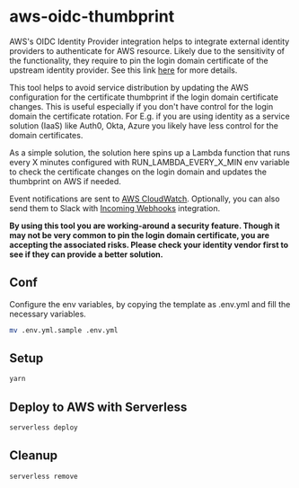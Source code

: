 # aws-oidc-thumbprint

AWS's OIDC Identity Provider integration helps to integrate external identity providers to authenticate for AWS resource. Likely due to the sensitivity of the functionality, they require to pin the login domain certificate of the upstream identity provider. See this link [here](https://docs.aws.amazon.com/IAM/latest/UserGuide/id_roles_providers_create_oidc_verify-thumbprint.html) for more details.

This tool helps to avoid service distribution by updating the AWS configuration for the certificate thumbprint if the login domain certificate changes. This is useful especially if you don't have control for the login domain the certificate rotation. For E.g. if you are using identity as a service solution (IaaS) like Auth0, Okta, Azure you likely have less control for the domain certificates.

As a simple solution, the solution here spins up a Lambda function that runs every X minutes configured with RUN_LAMBDA_EVERY_X_MIN env variable to check the certificate changes on the login domain and updates the thumbprint on AWS if needed.

Event notifications are sent to [AWS CloudWatch](https://aws.amazon.com/cloudwatch/). Optionally, you can also send them to Slack with [Incoming Webhooks](https://api.slack.com/messaging/webhooks) integration.

**By using this tool you are working-around a security feature. Though it may not be very common to pin the login domain certificate, you are accepting the associated risks. Please check your identity vendor first to see if they can provide a better solution.**


## Conf

Configure the env variables, by copying the template as .env.yml and fill the necessary variables.

```bash
mv .env.yml.sample .env.yml
```

## Setup

```bash
yarn
```

## Deploy to AWS with Serverless

```bash
serverless deploy
```

## Cleanup

```bash
serverless remove
```
